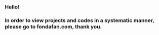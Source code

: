 ### Hello! 
### In order to view projects and codes in a systematic manner, please go to fondafan.com, thank you.
